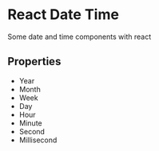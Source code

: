 # React Date Time

Some date and time components with react

## Properties

* Year
* Month
* Week
* Day
* Hour
* Minute
* Second
* Millisecond